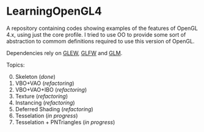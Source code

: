 # LearningOpenGL4

A repository containing codes showing examples of the features of OpenGL 4.x, using just the core profile.
I tried to use OO to provide some sort of abstraction to commom definitions required to use this version of OpenGL.

Dependencies rely on [GLEW](http://glew.sourceforge.net/), [GLFW](http://www.glfw.org/) and [GLM](http://glm.g-truc.net/).

Topics:

0. Skeleton (*done*)
0. VBO+VAO (*refactoring*)
0. VBO+VAO+IBO (*refactoring*)
0. Texture (*refactoring*)
0. Instancing (*refactoring*)
0. Deferred Shading (*refactoring*)
0. Tesselation (*in progress*)
0. Tesselation + PNTriangles (*in progress*)
